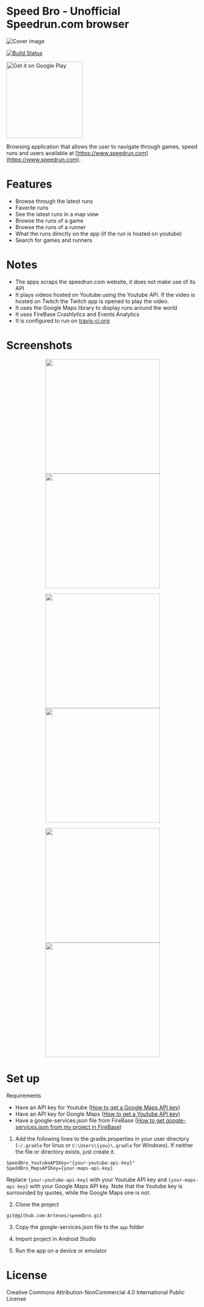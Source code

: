# Speed Bro - Unofficial Speedrun.com browser

![Cover image](images/banner.png)

[![Build Status](https://www.travis-ci.org/Artenes/speedbro.svg?branch=master)](https://www.travis-ci.org/Artenes/speedbro)

<a href='https://play.google.com/store/apps/details?id=io.github.artenes.speedbro&pcampaignid=MKT-Other-global-all-co-prtnr-py-PartBadge-Mar2515-1'><img alt='Get it on Google Play' src='https://play.google.com/intl/en_us/badges/images/generic/en_badge_web_generic.png' width="200px" /></a>

Browsing application that allows the user to navigate through games, speed runs and users available at [https://www.speedrun.com](https://www.speedrun.com).

# Features

- Browse through the latest runs
- Favorite runs
- See the latest runs in a map view
- Browse the runs of a game
- Browse the runs of a runner
- What the runs directly on the app (if the run is hosted on youtube)
- Search for games and runners

# Notes

- The apps scraps the speedrun.com website, it does not make use of its API
- It plays videos hosted on Youtube using the Youtube API. If the video is hosted on Twitch the Twitch app is opened to play the video.
- It uses the Google Maps library to display runs around the world
- It uses FireBase Crashlytics and Events Analytics
- It is configured to run on [travis-ci.org](https://travis-ci.org/) 

# Screenshots

<p float="left" align="center">
  <img src="images/Screenshot_1540673486.png" width="300px" />
  <img src="images/Screenshot_1540673535.png" width="300px" /> 
</p>

<p float="left" align="center">
  <img src="images/Screenshot_1540673576.png" width="300px" />
  <img src="images/Screenshot_1540673606.png" width="300px" /> 
</p>

<p float="left" align="center">
  <img src="images/step_video_fullscreen.png" width="300px" />
  <img src="images/homescreen_widget.png" width="300px" /> 
</p>

# Set up

Requirements

- Have an API key for Youtube ([How to get a Google Maps API key](https://developers.google.com/maps/documentation/android-sdk/signup))
- Have an API key for Google Maps ([How to get a Youtube API key](https://developers.google.com/youtube/android/player/register))
- Have a google-services.json file from FireBase ([How to get google-services.json from my project in FireBase](https://support.google.com/firebase/answer/7015592)) 

1. Add the following lines to the gradle.properties in your user directory (``~/.gradle`` for linux or ``C:\Users\{you}\.gradle`` for Windows). If neither the file or directory exists, just create it.

````
SpeedBro_YoutubeAPIKey="{your-youtube-api-key}"
SpeddBro_MapsAPIKey={your-maps-api-key}
````

Replace ``{your-youtube-api-key}`` with your Youtube API key and ``{your-maps-api-key}`` with your Google Maps API key. Note that the Youtube key is surrounded by quotes, while the Google Maps one is not. 

2. Clone the project
```
git@github.com:Artenes/speedbro.git
```

3. Copy the google-services.json file to the ``app`` folder

4. Import project in Android Studio

5. Run the app on a device or emulator

# License

Creative Commons Attribution-NonCommercial 4.0 International Public License